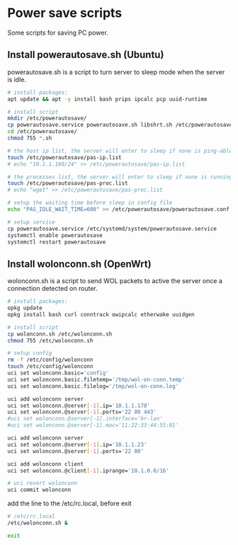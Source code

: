 # Power save scripts

Some scripts for saving PC power.


## Install powerautosave.sh (Ubuntu)

powerautosave.sh is a script to turn server to sleep mode when the server is idle.

```bash
# install packages:
apt update && apt -y install bash prips ipcalc pcp uuid-runtime

# install script
mkdir /etc/powerautosave/
cp powerautosave.service powerautosave.sh libshrt.sh /etc/powerautosave/
cd /etc/powerautosave/
chmod 755 *.sh

# the host ip list, the server will enter to sleep if none is ping-able.
touch /etc/powerautosave/pas-ip.list
# echo "10.1.1.160/24" >> /etc/powerautosave/pas-ip.list

# the processes list, the server will enter to sleep if none is running.
touch /etc/powerautosave/pas-proc.list
# echo "wget" >> /etc/powerautosave/pas-proc.list

# setup the waiting time before sleep in config file
echo "PAS_IDLE_WAIT_TIME=600" >> /etc/powerautosave/powerautosave.conf

# setup service
cp powerautosave.service /etc/systemd/system/powerautosave.service
systemctl enable powerautosave
systemctl restart powerautosave
```

## Install wolonconn.sh (OpenWrt)

wolonconn.sh is a script to send WOL packets to active the server once a connection detected on router.

```bash
# install packages:
opkg update
opkg install bash curl conntrack owipcalc etherwake uuidgen

# install script
cp wolonconn.sh /etc/wolonconn.sh
chmod 755 /etc/wolonconn.sh

# setup config
rm -f /etc/config/wolonconn
touch /etc/config/wolonconn
uci set wolonconn.basic='config'
uci set wolonconn.basic.filetemp='/tmp/wol-on-conn.temp'
uci set wolonconn.basic.filelog='/tmp/wol-on-conn.log'

uci add wolonconn server
uci set wolonconn.@server[-1].ip='10.1.1.178'
uci set wolonconn.@server[-1].ports='22 80 443'
#uci set wolonconn.@server[-1].interface='br-lan'
#uci set wolonconn.@server[-1].mac='11:22:33:44:55:01'

uci add wolonconn server
uci set wolonconn.@server[-1].ip='10.1.1.23'
uci set wolonconn.@server[-1].ports='22 80'

uci add wolonconn client
uci set wolonconn.@client[-1].iprange='10.1.0.0/16'

# uci revert wolonconn
uci commit wolonconn
```

add the line to the /etc/rc.local, before exit

```bash
# /etc/rc.local
/etc/wolonconn.sh &

exit
```

